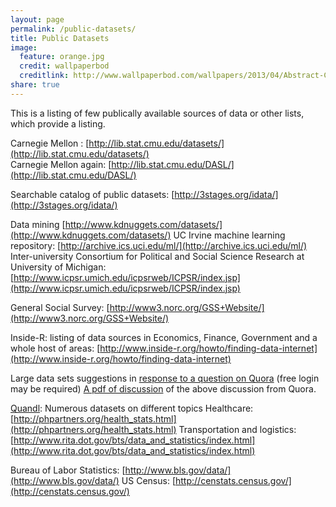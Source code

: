 ```yaml
---
layout: page
permalink: /public-datasets/
title: Public Datasets
image:
  feature: orange.jpg
  credit: wallpaperbod
  creditlink: http://www.wallpaperbod.com/wallpapers/2013/04/Abstract-Computers-Orange-Operating-Systems-1136x640.jpg
share: true
---
```


This is a listing of few publically available sources of data or other lists, which provide a listing.

Carnegie Mellon : [http://lib.stat.cmu.edu/datasets/](http://lib.stat.cmu.edu/datasets/)  
Carnegie Mellon again: [http://lib.stat.cmu.edu/DASL/](http://lib.stat.cmu.edu/DASL/)
 
Searchable catalog of public datasets: [http://3stages.org/idata/](http://3stages.org/idata/)
 
Data mining [http://www.kdnuggets.com/datasets/](http://www.kdnuggets.com/datasets/)
UC Irvine machine learning repository: [http://archive.ics.uci.edu/ml/](http://archive.ics.uci.edu/ml/)
Inter-university Consortium for Political and Social Science Research at University of Michigan: [http://www.icpsr.umich.edu/icpsrweb/ICPSR/index.jsp](http://www.icpsr.umich.edu/icpsrweb/ICPSR/index.jsp)
 
General Social Survey: [http://www3.norc.org/GSS+Website/](http://www3.norc.org/GSS+Website/)
 
Inside-R: listing of data sources in Economics, Finance, Government and a whole host of areas: [http://www.inside-r.org/howto/finding-data-internet](http://www.inside-r.org/howto/finding-data-internet)
 
Large data sets suggestions in [response to a question on Quora](http://www.quora.com/Data/Where-can-I-find-large-datasets-open-to-the-public) (free
login may be required) 
[A pdf of discussion](https://dl.dropboxusercontent.com/u/56796392/LargeDataSetSuggestionsFromQuora.pdf) of the above discussion from Quora.
 
[Quandl](http://www.quandl.com/): Numerous datasets on different topics 
Healthcare: [http://phpartners.org/health_stats.html](http://phpartners.org/health_stats.html)
Transportation and logistics: [http://www.rita.dot.gov/bts/data_and_statistics/index.html](http://www.rita.dot.gov/bts/data_and_statistics/index.html)

Bureau of Labor Statistics: [http://www.bls.gov/data/](http://www.bls.gov/data/)
US Census: [http://censtats.census.gov/](http://censtats.census.gov/)
